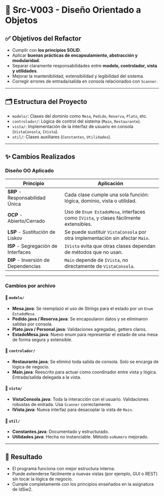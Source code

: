# 🧠 Src-V003 - Diseño Orientado a Objetos

## ✅ Objetivos del Refactor

- Cumplir con **los principios SOLID**.
- Aplicar **buenas prácticas de encapsulamiento, abstracción y modularidad**.
- Separar claramente responsabilidades entre **modelo, controlador, vista y utilidades**.
- Mejorar la mantenibilidad, extensibilidad y legibilidad del sistema.
- Corregir errores de entrada/salida en consola relacionados con `Scanner`.

---

## 🗂️ Estructura del Proyecto

- `modelo/`: Clases del dominio como `Mesa`, `Pedido`, `Reserva`, `Plato`, etc.
- `controlador/`: Lógica de control del sistema (`Main`, `Restaurante`).
- `vista/`: Implementación de la interfaz de usuario en consola (`VistaConsola`, `IVista`).
- `util/`: Clases auxiliares (`Constantes`, `Utilidades`).

---

## ✨ Cambios Realizados

### Diseño OO Aplicado

| Principio | Aplicación |
|----------|------------|
| **SRP** - Responsabilidad Única | Cada clase cumple una sola función: lógica, dominio, vista o utilidad. |
| **OCP** - Abierto/Cerrado | Uso de `Enum EstadoMesa`, interfaces como `IVista`, y clases fácilmente extensibles. |
| **LSP** - Sustitución de Liskov | Se puede sustituir `VistaConsola` por otra implementación sin afectar `Main`. |
| **ISP** - Segregación de Interfaces | `IVista` evita que otras clases dependan de métodos que no usan. |
| **DIP** - Inversión de Dependencias | `Main` depende de `IVista`, no directamente de `VistaConsola`. |

---

### Cambios por archivo

#### 🔹 `modelo/`

- **Mesa.java**: Se reemplazó el uso de Strings para el estado por un `Enum EstadoMesa`.
- **Pedido.java / Reserva.java**: Se encapsularon datos y se eliminaron salidas por consola.
- **Plato.java / Personal.java**: Validaciones agregadas, getters claros.
- **EstadoMesa.java**: Nuevo enum para representar el estado de una mesa de forma segura y extensible.

#### 🔹 `controlador/`

- **Restaurante.java**: Se eliminó toda salida de consola. Solo se encarga de lógica de negocio.
- **Main.java**: Reescrito para actuar como coordinador entre vista y lógica. Entrada/salida delegada a la vista.

#### 🔹 `vista/`

- **VistaConsola.java**: Toda la interacción con el usuario. Validaciones robustas de entrada. Usa `Scanner` correctamente.
- **IVista.java**: Nueva interfaz para desacoplar la vista de `Main`.

#### 🔹 `util/`

- **Constantes.java**: Documentado y estructurado.
- **Utilidades.java**: Hecha no instanciable. Método `esNumero` mejorado.

---

## 🚀 Resultado

- El programa funciona con mejor estructura interna.
- Puede extenderse fácilmente a nuevas vistas (por ejemplo, GUI o REST) sin tocar la lógica de negocio.
- Cumple completamente con los principios enseñados en la asignatura de IdSw2.

